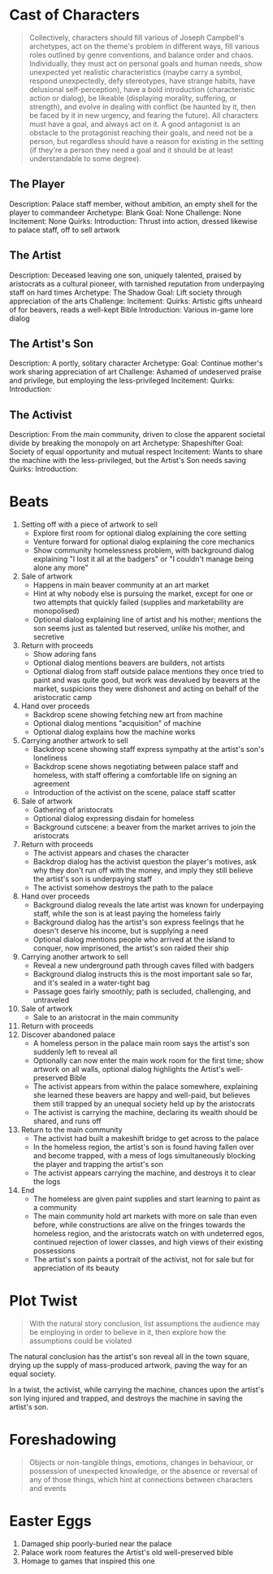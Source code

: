 # Cast of Characters
> Collectively, characters should fill various of Joseph Campbell's archetypes, act on the theme's problem in different ways, fill various roles outlined by genre conventions, and balance order and chaos.
> Individually, they must act on personal goals and human needs, show unexpected yet realistic characteristics (maybe carry a symbol, respond unexpectedly, defy stereotypes, have strange habits, have delusional self-perception), have a bold introduction (characteristic action or dialog), be likeable (displaying morality, suffering, or strength), and evolve in dealing with conflict (be haunted by it, then be faced by it in new urgency, and fearing the future).
> All characters must have a goal, and always act on it. A good antagonist is an obstacle to the protagonist reaching their goals, and need not be a person, but regardless should have a reason for existing in the setting (if they're a person they need a goal and it should be at least understandable to some degree).
## The Player
Description: Palace staff member, without ambition, an empty shell for the player to commandeer
Archetype: Blank
Goal: None
Challenge: None
Incitement: None
Quirks: 
Introduction: Thrust into action, dressed likewise to palace staff, off to sell artwork
## The Artist
Description: Deceased leaving one son, uniquely talented, praised by aristocrats as a cultural pioneer, with tarnished reputation from underpaying staff on hard times
Archetype: The Shadow
Goal: Lift society through appreciation of the arts
Challenge: 
Incitement: 
Quirks: Artistic gifts unheard of for beavers, reads a well-kept Bible
Introduction: Various in-game lore dialog
## The Artist's Son
Description: A portly, solitary character
Archetype: 
Goal: Continue mother's work sharing appreciation of art
Challenge: Ashamed of undeserved praise and privilege, but employing the less-privileged
Incitement: 
Quirks: 
Introduction: 
## The Activist
Description: From the main community, driven to close the apparent societal divide by breaking the monopoly on art
Archetype: Shapeshifter
Goal: Society of equal opportunity and mutual respect
Incitement: Wants to share the machine with the less-privileged, but the Artist's Son needs saving
Quirks: 
Introduction: 
# Beats
1. Setting off with a piece of artwork to sell
	- Explore first room for optional dialog explaining the core setting
	- Venture forward for optional dialog explaining the core mechanics
	- Show community homelessness problem, with background dialog explaining "I lost it all at the badgers" or "I couldn't manage being alone any more"
2. Sale of artwork
	- Happens in main beaver community at an art market
	- Hint at why nobody else is pursuing the market, except for one or two attempts that quickly failed (supplies and marketability are monopolised)
	- Optional dialog explaining line of artist and his mother; mentions the son seems just as talented but reserved, unlike his mother, and secretive
3. Return with proceeds
	- Show adoring fans
	- Optional dialog mentions beavers are builders, not artists
	- Optional dialog from staff outside palace mentions they once tried to paint and was quite good, but work was devalued by beavers at the market, suspicions they were dishonest and acting on behalf of the aristocratic camp
4. Hand over proceeds
	- Backdrop scene showing fetching new art from machine
	- Optional dialog mentions "acquisition" of machine
	- Optional dialog explains how the machine works
5. Carrying another artwork to sell
	- Backdrop scene showing staff express sympathy at the artist's son's loneliness
	- Backdrop scene shows negotiating between palace staff and homeless, with staff offering a comfortable life on signing an agreement
	- Introduction of the activist on the scene, palace staff scatter
6. Sale of artwork
	- Gathering of aristocrats
	- Optional dialog expressing disdain for homeless
	- Background cutscene: a beaver from the market arrives to join the aristocrats
7. Return with proceeds
	- The activist appears and chases the character
	- Backdrop dialog has the activist question the player's motives, ask why they don't run off with the money, and imply they still believe the artist's son is underpaying staff
	- The activist somehow destroys the path to the palace
8. Hand over proceeds
	- Background dialog reveals the late artist was known for underpaying staff, while the son is at least paying the homeless fairly
	- Background dialog has the artist's son express feelings that he doesn't deserve his income, but is supplying a need
	- Optional dialog mentions people who arrived at the island to conquer, now imprisoned, the artist's son raided their ship
9. Carrying another artwork to sell
	- Reveal a new underground path through caves filled with badgers
	- Background dialog instructs this is the most important sale so far, and it's sealed in a water-tight bag
	- Passage goes fairly smoothly; path is secluded, challenging, and untraveled
10. Sale of artwork
	- Sale to an aristocrat in the main community
11. Return with proceeds
12. Discover abandoned palace
	- A homeless person in the palace main room says the artist's son suddenly left to reveal all
	- Optionally can now enter the main work room for the first time; show artwork on all walls, optional dialog highlights the Artist's well-preserved Bible
	- The activist appears from within the palace somewhere, explaining she learned these beavers are happy and well-paid, but believes them still trapped by an unequal society held up by the aristocrats
	- The activist is carrying the machine, declaring its wealth should be shared, and runs off
13. Return to the main community
	- The activist had built a makeshift bridge to get across to the palace
	- In the homeless region, the artist's son is found having fallen over and become trapped, with a mess of logs simultaneously blocking the player and trapping the artist's son
	- The activist appears carrying the machine, and destroys it to clear the logs
14. End
	- The homeless are given paint supplies and start learning to paint as a community
	- The main community hold art markets with more on sale than even before, while constructions are alive on the fringes towards the homeless region, and the aristocrats watch on with undeterred egos, continued rejection of lower classes, and high views of their existing possessions
	- The artist's son paints a portrait of the activist, not for sale but for appreciation of its beauty
# Plot Twist
> With the natural story conclusion, list assumptions the audience may be employing in order to believe in it, then explore how the assumptions could be violated

The natural conclusion has the artist's son reveal all in the town square, drying up the supply of mass-produced artwork, paving the way for an equal society.

In a twist, the activist, while carrying the machine, chances upon the artist's son lying injured and trapped, and destroys the machine in saving the artist's son.
# Foreshadowing
> Objects or non-tangible things, emotions, changes in behaviour, or possession of unexpected knowledge, or the absence or reversal of any of those things, which hint at connections between characters and events


# Easter Eggs
1. Damaged ship poorly-buried near the palace
2. Palace work room features the Artist's old well-preserved bible
3. Homage to games that inspired this one

